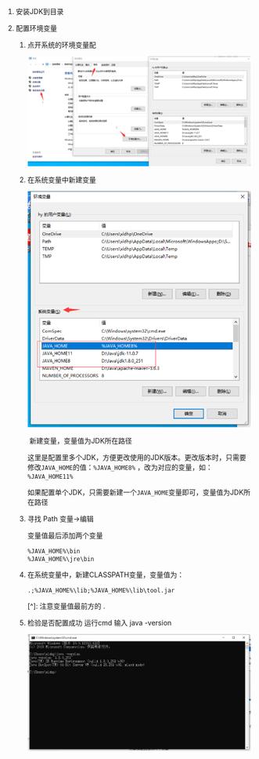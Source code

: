 1. 安装JDK到目录

2. 配置环境变量

	1. 点开系统的环境变量配

		![进入环境变量](./images/jdkEv1.png)

	2. 在系统变量中新建变量

		![image-20200701111317182](./images/jdkEv2.png)

		​	新建变量，变量值为JDK所在路径

		​	这里是配置里多个JDK，方便更改使用的JDK版本。更改版本时，只需要修改`JAVA_HOME`的值：`%JAVA_HOME8%` ，改为对应的变量，如：`%JAVA_HOME11%`

		​	如果配置单个JDK，只需要新建一个`JAVA_HOME`变量即可，变量值为JDK所在路径

		

	3. 寻找 Path 变量→编辑

		变量值最后添加两个变量

		```
		%JAVA_HOME%\bin
		%JAVA_HOME%\jre\bin
		```

		

	4. 在系统变量中，新建CLASSPATH变量，变量值为：

		```
		.;%JAVA_HOME%\lib;%JAVA_HOME%\lib\tool.jar
		```

		[^]: 注意变量值最前方的 .

	5. 检验是否配置成功 运行cmd 输入 java -version

		![image-20200701112904020](./images/jdkEv3.png)